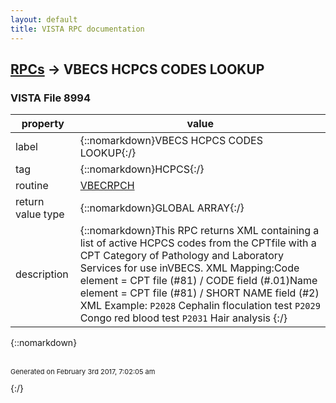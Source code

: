 ```yaml
---
layout: default
title: VISTA RPC documentation
---
```




## [RPCs](TableOfContent.md) &#8594; VBECS HCPCS CODES LOOKUP 



### VISTA File 8994 


 property | value 
--- | --- 
 label | {::nomarkdown}VBECS HCPCS CODES LOOKUP{:/}
 tag | {::nomarkdown}HCPCS{:/}
 routine | [VBECRPCH](http://code.osehra.org/dox/Routine_VBECRPCH_source.html)
 return value type | {::nomarkdown}GLOBAL ARRAY{:/}
 description | {::nomarkdown}This RPC returns XML containing a list of active HCPCS codes from the CPTfile with a CPT Category of Pathology and Laboratory Services for use inVBECS. XML Mapping:Code element = CPT file (#81) / CODE field (#.01)Name element = CPT file (#81) / SHORT NAME field (#2) XML Example:<Root>    <HCPCS>        <Code>P2028</Code>        <Name>Cephalin floculation test</Name>    </HCPCS>    <HCPCS>        <Code>P2029</Code>        <Name>Congo red blood test</Name>    </HCPCS>    <HCPCS>        <Code>P2031</Code>        <Name>Hair analysis</Name>    </HCPCS></Root>{:/}

{::nomarkdown} <br/><br/><p style="font-size: 11px">Generated on February 3rd 2017, 7:02:05 am</p>{:/}